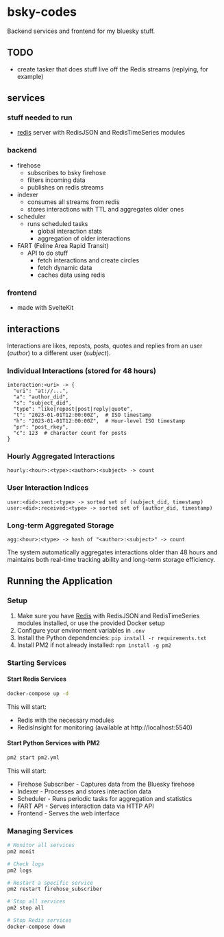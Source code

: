# bsky-codes

Backend services and frontend for my bluesky stuff.

## TODO

- create tasker that does stuff live off the Redis streams (replying, for example)

## services

### stuff needed to run

- [redis](https://redis.io/) server with RedisJSON and RedisTimeSeries modules

### backend

- firehose
    - subscribes to bsky firehose
    - filters incoming data
    - publishes on redis streams
- indexer
    - consumes all streams from redis
    - stores interactions with TTL and aggregates older ones
- scheduler
    - runs scheduled tasks
        - global interaction stats
        - aggregation of older interactions
- FART (Feline Area Rapid Transit)
    - API to do stuff
        - fetch interactions and create circles
        - fetch dynamic data
        - caches data using redis

### frontend

- made with SvelteKit

## interactions

Interactions are likes, reposts, posts, quotes and replies from an user (_author_) to a different user (_subject_). 

### Individual Interactions (stored for 48 hours)

```
interaction:<uri> -> {
  "uri": "at://...",
  "a": "author_did", 
  "s": "subject_did", 
  "type": "like|repost|post|reply|quote",
  "t": "2023-01-01T12:00:00Z",  # ISO timestamp
  "h": "2023-01-01T12:00:00Z",  # Hour-level ISO timestamp
  "pr": "post_rkey",
  "c": 123  # character count for posts
}
```

### Hourly Aggregated Interactions

```
hourly:<hour>:<type>:<author>:<subject> -> count
```

### User Interaction Indices

```
user:<did>:sent:<type> -> sorted set of (subject_did, timestamp)
user:<did>:received:<type> -> sorted set of (author_did, timestamp)
```

### Long-term Aggregated Storage

```
agg:<hour>:<type> -> hash of "<author>:<subject>" -> count
```

The system automatically aggregates interactions older than 48 hours and maintains both real-time tracking ability and long-term storage efficiency.

## Running the Application

### Setup

1. Make sure you have [Redis](https://redis.io/) with RedisJSON and RedisTimeSeries modules installed, or use the provided Docker setup
2. Configure your environment variables in `.env`
3. Install the Python dependencies: `pip install -r requirements.txt`
4. Install PM2 if not already installed: `npm install -g pm2`

### Starting Services

#### Start Redis Services

```bash
docker-compose up -d
```

This will start:
- Redis with the necessary modules
- RedisInsight for monitoring (available at http://localhost:5540)

#### Start Python Services with PM2

```bash
pm2 start pm2.yml
```

This will start:
- Firehose Subscriber - Captures data from the Bluesky firehose
- Indexer - Processes and stores interaction data
- Scheduler - Runs periodic tasks for aggregation and statistics
- FART API - Serves interaction data via HTTP API
- Frontend - Serves the web interface

### Managing Services

```bash
# Monitor all services
pm2 monit

# Check logs
pm2 logs

# Restart a specific service
pm2 restart firehose_subscriber

# Stop all services
pm2 stop all

# Stop Redis services
docker-compose down
```
